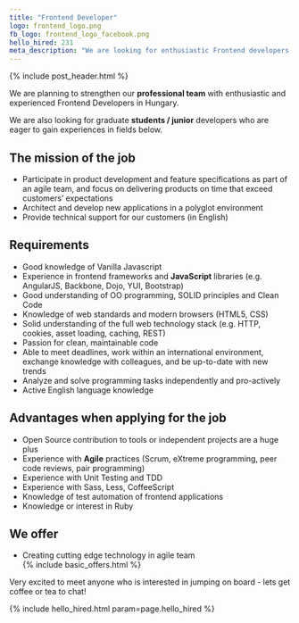 ```yaml
---
title: "Frontend Developer"
logo: frontend_logo.png
fb_logo: frontend_logo_facebook.png
hello_hired: 231
meta_description: "We are looking for enthusiastic Frontend developers in Hungary. Experienced senior and talented junior professionals are also welcome."
---
```


{% include post_header.html %}

<div class="text-left">
    <p>We are planning to strengthen our <strong>professional team</strong> with enthusiastic and experienced Frontend Developers in Hungary.</p>
    <p>We are also looking for graduate <strong>students / junior</strong> developers who are eager to gain experiences in fields below.</p>

  <h2>The mission of the job</h2>
  <ul>
    <li>Participate in product development and feature specifications as part of an agile team, and focus on delivering products on time that exceed customers’ expectations</li>
    <li>Architect and develop new applications in a polyglot environment</li>
    <li>Provide technical support for our customers (in English)</li>
  </ul>

  <h2>Requirements</h2>
  <ul>
    <li>Good knowledge of Vanilla Javascript</li>
    <li>Experience in frontend frameworks and <b>JavaScript</b> libraries (e.g. AngularJS, Backbone, Dojo, YUI, Bootstrap)</li>
    <li>Good understanding of OO programming, SOLID principles and Clean Code</li>
    <li>Knowledge of web standards and modern browsers (HTML5, CSS)</li>
    <li>Solid understanding of the full web technology stack (e.g. HTTP, cookies, asset loading, caching, REST)</li>
    <li>Passion for clean, maintainable code</li>
    <li>Able to meet deadlines, work within an international environment, exchange knowledge with colleagues, and be up-to-date with new trends</li>
    <li>Analyze and solve programming tasks independently and pro-actively</li>
    <li>Active English language knowledge</li>
  </ul>

  <h2>Advantages when applying for the job</h2>
  <ul>
    <li>Open Source contribution to tools or independent projects are a huge plus</li>
    <li>Experience with <b>Agile</b> practices (Scrum, eXtreme programming, peer code reviews, pair programming)</li>
    <li>Experience with Unit Testing and TDD</li>
    <li>Experience with Sass, Less, CoffeeScript</li>
    <li>Knowledge of test automation of frontend applications</li>
    <li>Knowledge or interest in Ruby</li>
  </ul>

  <h2>We offer</h2>
  <ul>
    <li>Creating cutting edge technology in agile team</li>
    {% include basic_offers.html %}
  </ul>

  <p>Very excited to meet anyone who is interested in jumping on board - lets get coffee or tea to chat!</p>
</div>

{% include hello_hired.html param=page.hello_hired %}
